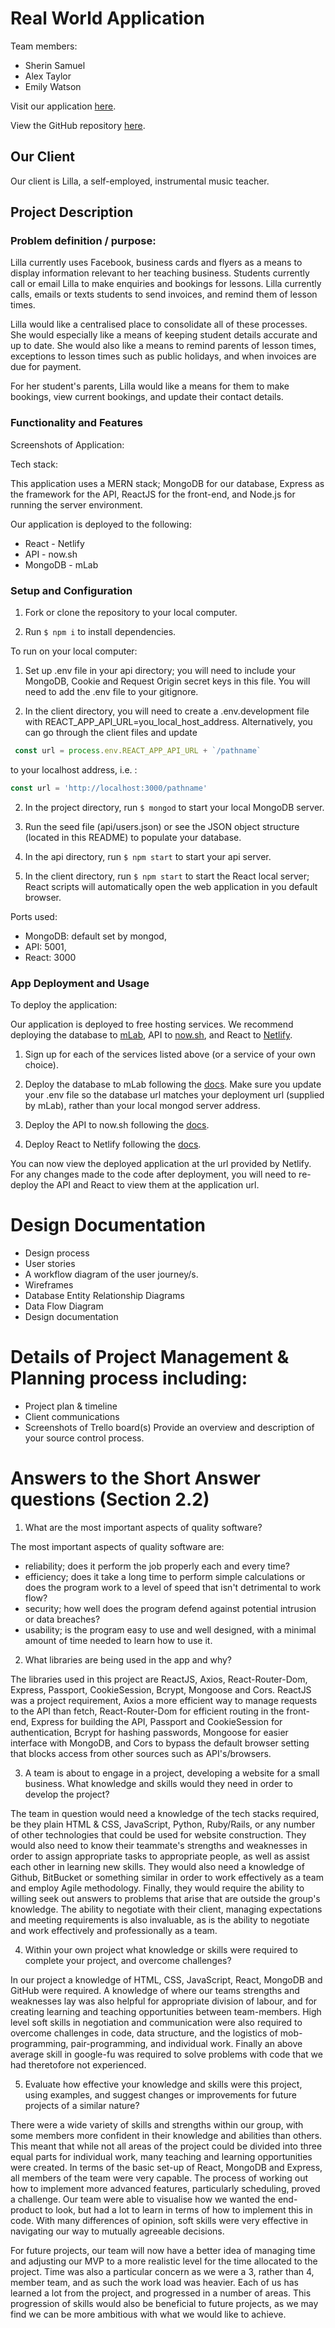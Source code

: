 # Real World Application

Team members:
- Sherin Samuel
- Alex Taylor
- Emily Watson

Visit our application [here](https://lms-lilla.netlify.com/).

View the GitHub repository [here](https://github.com/EVWatson/Final-Project).

## Our Client
Our client is Lilla, a self-employed, instrumental music teacher.


## Project Description

### Problem definition / purpose:

Lilla currently uses Facebook, business cards and flyers as a means to display information relevant to her teaching business. Students currently call or email Lilla to make enquiries and bookings for lessons. Lilla currently calls, emails or texts students to send invoices, and remind them of lesson times.

Lilla would like a centralised place to consolidate all of these processes. She would especially like a means of keeping student details accurate and up to date. She would also like a means to remind parents of lesson times, exceptions to lesson times such as public holidays, and when invoices are due for payment.

For her student's parents, Lilla would like a means for them to make bookings, view current bookings, and update their contact details.


### Functionality and Features

Screenshots of Application:




Tech stack:

This application uses a MERN stack; MongoDB for our database, Express as the framework for the API, ReactJS for the front-end, and Node.js for running the server environment.

Our application is deployed to the following:
 * React - Netlify
 * API - now.sh
 * MongoDB - mLab


### Setup and Configuration

1. Fork or clone the repository to your local computer.

2. Run ``` $ npm i ``` to install dependencies.

To run on your local computer:

1. Set up .env file in your api directory; you will need to include your MongoDB, Cookie and Request Origin secret keys in this file. You will need to add the .env file to your gitignore.

2. In the client directory, you will need to create a .env.development file with REACT_APP_API_URL=you_local_host_address. Alternatively, you can go through the client files and update
```JavaScript
 const url = process.env.REACT_APP_API_URL + `/pathname`
 ```
 to your localhost address, i.e. :
 ```JavaScript
 const url = 'http://localhost:3000/pathname'
 ```

2. In the project directory, run ``` $ mongod ``` to start your local MongoDB server.

3. Run the seed file (api/users.json) or see the JSON object structure (located in this README) to populate your database.

4. In the api directory, run ``` $ npm start ``` to start your api server.

5. In the client directory, run ``` $ npm start ``` to start the React local server; React scripts will automatically open the web application in you default browser.

Ports used:
- MongoDB: default set by mongod,
- API: 5001,
- React: 3000

### App Deployment and Usage

To deploy the application:

Our application is deployed to free hosting services. We recommend deploying the database to [mLab](https://mlab.com/welcome/), API to [now.sh](https://zeit.co/now), and React to [Netlify](https://www.netlify.com/).

1. Sign up for each of the services listed above (or a service of your own choice).

2. Deploy the database to mLab following the [docs](https://docs.mlab.com/). Make sure you update your .env file so the database url matches your deployment url (supplied by mLab), rather than your local mongod server address.

3. Deploy the API to now.sh following the [docs](https://zeit.co/docs).

4. Deploy React to Netlify following the [docs](https://www.netlify.com/docs/).

You can now view the deployed application at the url provided by Netlify. For any changes made to the code after deployment, you will need to re-deploy the API and React to view them at the application url.


# Design Documentation

- Design process
- User stories
- A workflow diagram of the user journey/s.
- Wireframes
- Database Entity Relationship Diagrams
- Data Flow Diagram
- Design documentation

# Details of Project Management & Planning process including:

- Project plan & timeline
- Client communications
- Screenshots of Trello board(s)
Provide an overview and description of your source control process.

# Answers to the Short Answer questions (Section 2.2)

1. What are the most important aspects of quality software?

  The most important aspects of quality software are:
  - reliability; does it perform the job properly each and every time?
  - efficiency; does it take a long time to perform simple calculations or does the program work to a level of speed that isn't detrimental to work flow?
  - security; how well does the program defend against potential intrusion or data breaches?
  - usability; is the program easy to use and well designed, with a minimal amount of time needed to learn how to use it.

2. What libraries are being used in the app and why?

  The libraries used in this project are ReactJS, Axios, React-Router-Dom, Express, Passport, CookieSession, Bcrypt, Mongoose and Cors. ReactJS was a project requirement, Axios a more efficient way to manage requests to the API than fetch, React-Router-Dom for efficient routing in the front-end, Express for building the API, Passport and CookieSession for authentication, Bcrypt for hashing passwords, Mongoose for easier interface with MongoDB, and Cors to bypass the default browser setting that blocks access from other sources such as API's/browsers.

3. A team is about to engage in a project, developing a website for a small business. What knowledge and skills would they need in order to develop the project?

  The team in question would need a knowledge of the tech stacks required, be they plain HTML & CSS, JavaScript, Python, Ruby/Rails, or any number of other technologies that could be used for website construction. They would also need to know their teammate's strengths and weaknesses in order to assign appropriate tasks to appropriate people, as well as assist each other in learning new skills. They would also need a knowledge of Github, BitBucket or something similar in order to work effectively as a team and employ Agile methodology. Finally, they would require the ability to willing seek out answers to problems that arise that are outside the group's knowledge. The ability to negotiate with their client, managing expectations and meeting requirements is also invaluable, as is the ability to negotiate and work effectively and professionally as a team.

4. Within your own project what knowledge or skills were required to complete your project, and overcome challenges?

  In our project a knowledge of HTML, CSS, JavaScript, React, MongoDB and GitHub were required. A knowledge of where our teams strengths and weaknesses lay was also helpful for appropriate division of labour, and for creating learning and teaching opportunities between team-members. High level soft skills in negotiation and communication were also required to overcome challenges in code, data structure, and the logistics of mob-programming, pair-programming, and individual work. Finally an above average skill in google-fu was required to solve problems with code that we had theretofore not experienced.


5. Evaluate how effective your knowledge and skills were this project, using examples, and suggest changes or improvements for future projects of a similar nature?

  There were a wide variety of skills and strengths within our group, with some members more confident in their knowledge and abilities than others. This meant that while not all areas of the project could be divided into three equal parts for individual work, many teaching and learning opportunities were created. In terms of the basic set-up of React, MongoDB and Express, all members of the team were very capable. The process of working out how to implement more advanced features, particularly scheduling, proved a challenge. Our team were able to visualise how we wanted the end-product to look, but had a lot to learn in terms of how to implement this in code. With many differences of opinion, soft skills were very effective in navigating our way to mutually agreeable decisions.

  For future projects, our team will now have a better idea of managing time and adjusting our MVP to a more realistic level for the time allocated to the project. Time was also a particular concern as we were a 3, rather than 4, member team, and as such the work load was heavier. Each of us has learned a lot from the project, and progressed in a number of areas. This progression of skills would also be beneficial to future projects, as we may find we can be more ambitious with what we would like to achieve.
